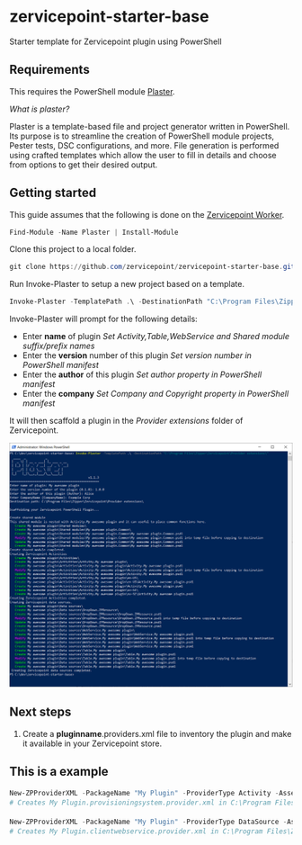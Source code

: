 # zervicepoint-starter-base
Starter template for Zervicepoint plugin using PowerShell

## Requirements

This requires the PowerShell module [Plaster](https://github.com/PowerShellOrg/Plaster).

*What is plaster?*

Plaster is a template-based file and project generator written in PowerShell. Its purpose is to streamline the creation of PowerShell module projects, Pester tests, DSC configurations, and more. File generation is performed using crafted templates which allow the user to fill in details and choose from options to get their desired output.

## Getting started

This guide assumes that the following is done on the [Zervicepoint Worker](https://docs.zervicepoint.com/onboarding/cloud-onboarding-worker-plan/).

```powershell
Find-Module -Name Plaster | Install-Module
```

Clone this project to a local folder.

```powershell
git clone https://github.com/zervicepoint/zervicepoint-starter-base.git
```

Run Invoke-Plaster to setup a new project based on a template.

```powershell
Invoke-Plaster -TemplatePath .\ -DestinationPath "C:\Program Files\Zipper\Zervicepoint\Provider extensions\"
```

Invoke-Plaster will prompt for the following details:

* Enter **name** of plugin *Set Activity,Table,WebService and Shared module suffix/prefix names*
* Enter the **version** number of this plugin *Set version number in PowerShell manifest*
* Enter the **author** of this plugin *Set author property in PowerShell manifest*
* Enter the **company** *Set Company and Copyright property in PowerShell manifest*

It will then scaffold a plugin in the *Provider extensions* folder of Zervicepoint.

![Output](images/invoke-plaster-sample.PNG)

## Next steps

1. Create a **pluginname**.providers.xml file to inventory the plugin and make it available in your Zervicepoint store.


## This is a example

```powershell
New-ZPProviderXML -PackageName "My Plugin" -ProviderType Activity -AssemblyType PowerShell -SourcePath "C:\Program Files\Zipper\Zervicepoint\Provider extensions\\Activities"
# Creates My Plugin.provisioningsystem.provider.xml in C:\Program Files\Zipper\Zervicepoint\ProvisioningSystem\ and will inventory PowerShell providers from C:\Program Files\Zipper\Zervicepoint\Provider extensions\\Activities

New-ZPProviderXML -PackageName "My Plugin" -ProviderType DataSource -AssemblyType PowerShell -SourcePath "C:\Program Files\Zipper\Zervicepoint\Provider extensions\\Data sources"
# Creates My Plugin.clientwebservice.provider.xml in C:\Program Files\Zipper\Zervicepoint\ClientWebService\ and will inventory PowerShell providers from C:\Program Files\Zipper\Zervicepoint\Provider extensions\\Data sources
```